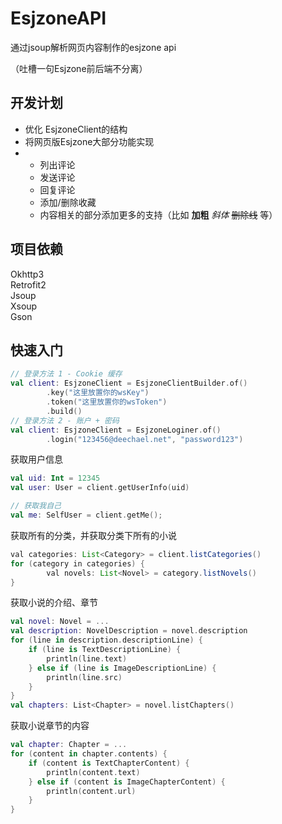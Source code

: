 # EsjzoneAPI
通过jsoup解析网页内容制作的esjzone api

（吐槽一句Esjzone前后端不分离）

## 开发计划
- 优化 EsjzoneClient的结构
- 将网页版Esjzone大部分功能实现
- - 列出评论
  - 发送评论
  - 回复评论
  - 添加/删除收藏
  - 内容相关的部分添加更多的支持（比如 **加粗** *斜体* ~~删除线~~ 等）

## 项目依赖
Okhttp3\
Retrofit2\
Jsoup\
Xsoup\
Gson

## 快速入门
```kotlin
// 登录方法 1 - Cookie 缓存
val client: EsjzoneClient = EsjzoneClientBuilder.of()
        .key("这里放置你的wsKey")
        .token("这里放置你的wsToken")
        .build()
// 登录方法 2 - 账户 + 密码
val client: EsjzoneClient = EsjzoneLoginer.of()
        .login("123456@deechael.net", "password123")
```
获取用户信息
```kotlin
val uid: Int = 12345
val user: User = client.getUserInfo(uid)

// 获取我自己
val me: SelfUser = client.getMe();
```
获取所有的分类，并获取分类下所有的小说
```java
val categories: List<Category> = client.listCategories()
for (category in categories) {
        val novels: List<Novel> = category.listNovels()
}
```
获取小说的介绍、章节
```kotlin
val novel: Novel = ...
val description: NovelDescription = novel.description
for (line in description.descriptionLine) {
    if (line is TextDescriptionLine) {
        println(line.text)
    } else if (line is ImageDescriptionLine) {
        println(line.src)
    }   
}
val chapters: List<Chapter> = novel.listChapters()
```
获取小说章节的内容
```kotlin
val chapter: Chapter = ...
for (content in chapter.contents) {
    if (content is TextChapterContent) {
        println(content.text)
    } else if (content is ImageChapterContent) {
        println(content.url)
    }
}
```